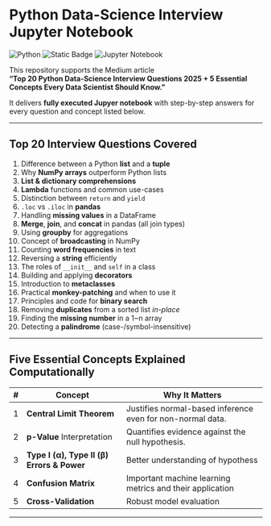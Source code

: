# Python Data-Science Interview Jupyter Notebook

<!-- badges: start -->
![Python](https://img.shields.io/badge/python-3670A0?style=for-the-badge&logo=python&logoColor=ffdd54)
![Static Badge](https://img.shields.io/badge/LinkedIn-https%3A%2F%2Fwww.linkedin.com%2Fin%2Fvadimtyuryaev%2F-blue)
![Jupyter Notebook](https://img.shields.io/badge/jupyter-%23FA0F00.svg?style=for-the-badge&logo=jupyter&logoColor=white)
<!-- badges: end -->
 
This repository supports the Medium article  
**“Top 20 Python Data-Science Interview Questions 2025 + 5 Essential Concepts Every Data Scientist Should Know.”**

It delivers **fully executed Jupyer notebook** with step-by-step answers for every question and concept listed below.

---

## Top 20 Interview Questions Covered

1. Difference between a Python **list** and a **tuple**  
2. Why **NumPy arrays** outperform Python lists  
3. **List & dictionary comprehensions**  
4. **Lambda** functions and common use-cases  
5. Distinction between `return` and `yield`  
6. `.loc` vs `.iloc` in **pandas**  
7. Handling **missing values** in a DataFrame  
8. **Merge**, **join**, and **concat** in pandas (all join types)  
9. Using **groupby** for aggregations  
10. Concept of **broadcasting** in NumPy  
11. Counting **word frequencies** in text  
12. Reversing a **string** efficiently  
13. The roles of `__init__` and `self` in a class  
14. Building and applying **decorators**  
15. Introduction to **metaclasses**  
16. Practical **monkey-patching** and when to use it  
17. Principles and code for **binary search**  
18. Removing **duplicates** from a sorted list *in-place*  
19. Finding the **missing number** in a 1‒n array  
20. Detecting a **palindrome** (case-/symbol-insensitive)

---

## Five Essential Concepts Explained Computationally

| # | Concept | Why It Matters |
|---|---------|----------------|
| 1 | **Central Limit Theorem**  | Justifies normal-based inference even for non-normal data. |
| 2 | **p-Value** Interpretation | Quantifies evidence against the null hypothesis. |
| 3 | **Type I (α), Type II (β) Errors & Power** |Better understanding of hypothess  |
| 4 | **Confusion Matrix** | Important machine learning metrics and their application |
| 5 | **Cross-Validation** | Robust model evaluation |

---